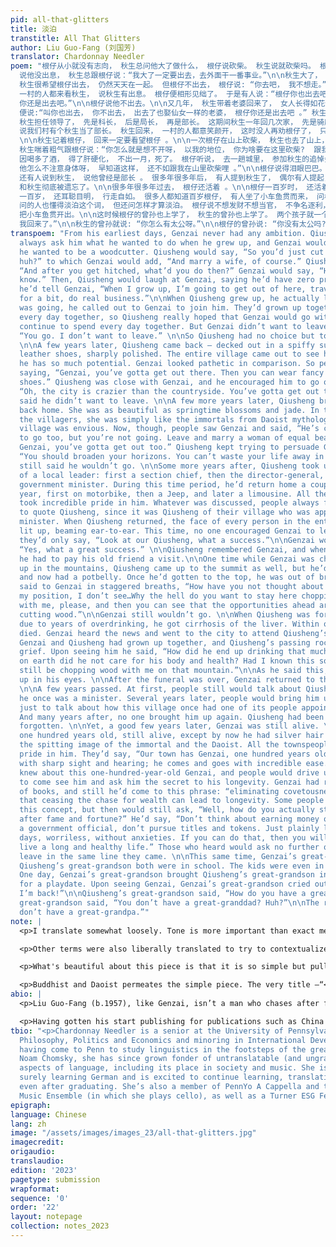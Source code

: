 ```yaml
---
pid: all-that-glitters
title: 淡泊
transtitle: All That Glitters
author: Liu Guo-Fang (刘国芳)
translator: Chardonnay Needler
poem: "根仔从小就没有志向， 秋生总问他大了做什么， 根仔说砍柴。 秋生说就砍柴吗。 根仔说还娶老婆。 秋生问娶了老婆呢， 做什么。 根仔说生儿子呀。 秋生就笑根仔，
  说他没出息， 秋生总跟根仔说：“我大了一定要出去，去外面干一番事业。”\n\n秋生大了， 真出去了。 走时， 秋生喊根仔一起去。 他们从小一起长大， 天天在一起，
  秋生很希望根仔出去， 仍然天天在一起。 但根仔不出去， 根仔说: “你去吧， 我不想走。”\n\n秋生只好一个人出去。\n\n几年后， 秋生回来了， 秋生西装毕挺皮鞋锃亮。
  一村的人都来看秋生， 说秋生有出息。 根仔便相形见绌了。 于是有人说：“根仔你也出去吧， 以后也穿西装， 穿皮鞋 。” 秋生和根仔好，  也劝他，  说; “城里怎么也比这山里好混，
  你还是出去吧。”\n\n根仔说他不出去。\n\n又几年， 秋生带着老婆回来了， 女人长得如花似玉。 在乡下人眼里， 简直仙女一样。 村里人一脸羡墓。 这时有人见了根仔，
  便说:“叫你也出去， 你不出去， 出去了也娶仙女一样的老婆， 根仔你还是出去吧 。” 秋生也劝根仔， 秋生说：“你应该开窍了， 在这山沟里要浪费你一辈子。”\n\n根仔仍说他不出去。\n\n再几年，
  秋生担任领导了， 先是科长， 后是局长， 再是部长。 这期间秋生一年回几次家， 先是骑摩托， 后是坐吉普， 再是坐轿车。 村里人都以秋生为荣， 说到什么， 总把话往秋生身上引，
  说我们村有个秋生当了部长。 秋生回来， 一村的人都意笑颜开， 这时没人再劝根仔了， 只说：“你看人家秋生， 多有出息。”\n\n根仔也说 :  “是有出息。”
  \n\n秋生记着根仔， 回来一定要看望根仔 。\n\n一次根仔在山上砍柴， 秋生也去了山上， 但秋生发福了， 大腹人便便， 等爬了上山去， 秋生气都喘不过来。
  秋生喘着粗气跟根仔说：“你怎么就是想不开呀， 以我的地位， 你为啥要在这里砍柴?  跟我走吧， 就是看机关大门也比这里砍柴强。”\n\n根仔还是不出去。\n\n秋生四十岁的时候，
  因喝多了酒， 得了肝硬化， 不出一月，死了。 根仔听说， 去一趟城里， 参加秋生的追悼会。 根仔和秋生一起长大， 秋生走了， 他十分难过， 见人就说: “他怎么喝那么多酒呢，
  他怎么不注意身体呀， 早知道这样， 还不如跟我在山里砍柴哩 。”\n\n根仔说得泪眼巴巴。\n\n开完追悼会， 根仔又回到了山里。\n\n又过了一些年 。 起先，
  还有人说到秋生， 说他曾经是部长 。 很多年很多年后， 有人提到秋生了， 偶尔有人提起， 也只说他们村里曾经有人当过部长。 又很多很多年后， 村里没人再提他了，
  和秋生彻底被遗忘了。\n\n很多年很多年过去， 根仔还活着 。\n\n根仔一百岁时， 还活着， 这时的根仔银发皓齿， 一派仙风道骨。 村里人都以根仔为荣， 说他们村有一个根仔，
  一百岁， 还耳聪目明， 行走自如。 很多人都知道百岁根仔， 有人坐了小车鱼贯而来， 问根仔长寿秘诀。 根仔读过好几年书， 说得出淡泊这个词， 他说淡泊就可以长寿。
  问的人也懂得淡泊这个词， 但还问怎样才算淡泊。 根仔说不想发财不想当官， 不争名逐利， 过平平淡淡的日子， 无忧无虑， 你们做得到， 就可以长寿。 听的人不问了，
  把小车鱼贯开出。\n\n这时候根仔的曾孙也上学了， 秋生的曾孙也上学了。 两个孩子就一个班 。 一天根仔的曾孙带秋生的曾孙到村里玩， 见了根仔， 曾孙喊道: “太公，
  我回来了。”\n\n秋生的曾孙就说: “你怎么有太公呀。”\n\n根仔的曾孙说: “你没有太公吗? ”\n\n回答 :  “我没有太公。”"
transpoem: "From his earliest days, Genzai never had any ambition. Qiusheng would
  always ask him what he wanted to do when he grew up, and Genzai would always say
  he wanted to be a woodcutter. Qiusheng would say, “So you’d just cut wood then,
  huh?” to which Genzai would add, “And marry a wife, of course.” Qiusheng would ask,
  “And after you get hitched, what’d you do then?” Genzai would say, “Have kids, ya
  know.” Then, Qiusheng would laugh at Genzai, saying he’d have zero prospects, and
  he’d tell Genzai, “When I grow up, I’m going to get out of here, travel overseas
  for a bit, do real business.”\n\nWhen Qiusheng grew up, he actually left. When he
  was going, he called out to Genzai to join him. They’d grown up together, spent
  every day together, so Qiusheng really hoped that Genzai would go with him, so they’d
  continue to spend every day together. But Genzai didn’t want to leave and said,
  “You go. I don’t want to leave.” \n\nSo Qiusheng had no choice but to go by himself.
  \n\nA few years later, Qiusheng came back — decked out in a spiffy suit and dazzling
  leather shoes, sharply polished. The entire village came out to see him, saying
  he has so much potential. Genzai looked pathetic in comparison. So people started
  saying, “Genzai, you’ve gotta get out there. Then you can wear fancy suits and leather
  shoes.” Qiusheng was close with Genzai, and he encouraged him to go out, saying,
  “Oh, the city is crazier than the countryside. You’ve gotta get out there!”\n\nGenzai
  said he didn’t want to leave. \n\nA few more years later, Qiusheng brought his wife
  back home. She was as beautiful as springtime blossoms and jade. In the eyes of
  the villagers, she was simply like the immortals from Daoist mythology. The whole
  village was envious. Now, though, people saw Genzai and said, “He’s calling to you
  to go too, but you’re not going. Leave and marry a woman of equal beauty and elegance.
  Genzai, you’ve gotta get out too.” Qiusheng kept trying to persuade Genzai, saying,
  “You should broaden your horizons. You can’t waste your life away in this valley.”\n\nGenzai
  still said he wouldn’t go. \n\nSome more years after, Qiusheng took up the office
  of a local leader: first a section chief, then the director-general, and later a
  government minister. During this time period, he’d return home a couple times per
  year, first on motorbike, then a Jeep, and later a limousine. All the townspeople
  took incredible pride in him. Whatever was discussed, people always found a way
  to quote Qiusheng, since it was Qiusheng of their village who was appointed as a
  minister. When Qiusheng returned, the face of every person in the entire village
  lit up, beaming ear-to-ear. This time, no one encouraged Genzai to leave as well,
  they’d only say, “Look at our Qiusheng, what a success.”\n\nGenzai would also say,
  “Yes, what a great success.” \n\nQiusheng remembered Genzai, and when he came back
  he had to pay his old friend a visit.\n\nOne time while Genzai was chopping wood
  up in the mountains, Qiusheng came up to the summit as well, but he’d put on weight
  and now had a potbelly. Once he’d gotten to the top, he was out of breath. Qiusheng
  said to Genzai in staggered breaths, “How have you not thought about leaving? From
  my position, I don’t see…Why the hell do you want to stay here chopping wood? Leave
  with me, please, and then you can see that the opportunities ahead are greater than
  cutting wood.”\n\nGenzai still wouldn’t go. \n\nWhen Qiusheng was forty years old,
  due to years of overdrinking, he got cirrhosis of the liver. Within one month, he
  died. Genzai heard the news and went to the city to attend Qiusheng’s memorial service.
  Genzai and Qiusheng had grown up together, and Qiusheng’s passing rocked him with
  grief. Upon seeing him he said, “How did he end up drinking that much alcohol? Why
  on earth did he not care for his body and health? Had I known this sooner, he might
  still be chopping wood with me on that mountain.”\n\nAs he said this, tears welled
  up in his eyes. \n\nAfter the funeral was over, Genzai returned to the mountains.
  \n\nA few years passed. At first, people still would talk about Qiusheng and how
  he once was a minister. Several years later, people would bring him up on occasion
  just to talk about how this village once had one of its people appointed as a minister.
  And many years after, no one brought him up again. Qiusheng had been completely
  forgotten. \n\nYet, a good few years later, Genzai was still alive. \n\nGenzai was
  one hundred years old, still alive, except by now he had silver hair and white teeth,
  the spitting image of the immortal and the Daoist. All the townspeople took incredible
  pride in him. They’d say, “Our town has Genzai, one hundred years old, and still
  with sharp sight and hearing; he comes and goes with incredible ease.” So many people
  knew about this one-hundred-year-old Genzai, and people would drive up in lines
  to come see him and ask him the secret to his longevity. Genzai had read volumes
  of books, and still he’d come to this phrase: “eliminating covetousness.” He said
  that ceasing the chase for wealth can lead to longevity. Some people understood
  this concept, but then would still ask, “Well, how do you actually stop striving
  after fame and fortune?” He’d say, “Don’t think about earning money or becoming
  a government official, don’t pursue titles and tokens. Just plainly live out your
  days, worriless, without anxieties. If you can do that, then you will be able to
  live a long and healthy life.” Those who heard would ask no further questions, just
  leave in the same line they came. \n\nThis same time, Genzai’s great-grandson and
  Qiusheng’s great-grandson both were in school. The kids were even in the same class.
  One day, Genzai’s great-grandson brought Qiusheng’s great-grandson into the village
  for a playdate. Upon seeing Genzai, Genzai’s great-grandson cried out, “Great-granddad,
  I’m back!”\n\nQiusheng’s great-grandson said, “How do you have a great-grandpa?”\n\nGenzai’s
  great-grandson said, “You don’t have a great-granddad? Huh?”\n\nThe response: “I
  don’t have a great-grandpa.”"
note: |
  <p>I translate somewhat loosely. Tone is more important than exact meaning for me, and when translating much of the dialogue, I ad-libbed quite a bit to make the conversation sound more natural. Some terms were simplified or formalized depending on flow.</p>

  <p>Other terms were also liberally translated to try to contextualize post-revolutionary China with a modern audience. For instance, Jeeps were a cultural symbol of the time period, with much propaganda featuring Mao and other government officials popularizing the invention nation-wide. It is difficult to relate the novelty of items like tailored suit ensembles, Jeeps, and personal vehicles to modern-day status symbols, so instead of using the actual translation of <span lang="zh">轿车</span> (“car”), I decided to choose a different word that would get the concept of opulence and societal importance to readers in a modern context: a limo.</p>

  <p>What's beautiful about this piece is that it is so simple but pulls on centuries of philosophy that permeate even the title. There were many references to Buddhist and Daoist thought throughout that helped cement the greater meaning of simplistic purpose against extravagant meaninglessness, but some of these may seem obscure to the average reader. The immortal in Daoist thought has many connotations, few of which sync up one-to-one with Greek and Judeo-Christian philosophy. “Immortal” (<span lang="zh">仙</span>), seen in reference to the wife being “the same as the immortals from Daoist mythology” and Genzai becoming “the spitting image of the immortal and the Daoist” doesn't and shouldn't mean one who will never die, but rather one who has attained a heightened place of spiritual and philosophical transcendence and therefore has attained a higher status even in this life.</p>

  <p>Buddhist and Daoist permeates the simple piece. The very title —“<span lang="zh">淡泊</span>”— is a reference to the phrases <span lang="zh">淡泊名利</span> and <span lang="zh">淡泊明志, 宁静致远</span>. Both of these phrases have been used since the Three Kingdoms era to refer to a cessation of personal want — through either “name” (<span lang="zh">名</span>), “money” (<span lang="zh">利</span>), or even notoriety — for the tradeoff of peace and ultimate success.</p>
abio: |
  <p>Liu Guo-Fang (b.1957), like Genzai, isn’t a man who chases after fortune. That being said, he is sometimes called “The Father of Chinese Short Stories.” A decorated and respected short story author and novelist, he was born in Jiangxi province’s Linchuan district. A recipient of the 2003 Golden Sparrow Award, Liu’s pieces frequently juxtapose ambition and anxiety, modernity and missteps.</p>

  <p>Having gotten his start publishing for publications such as China Writer and People’s Daily, Liu has since published over four million words (or well over hundred stories) in print. His pieces, including “All That Glitters,” pose a frightening question to cosmopolitan readers: Is the grass really greener on the other side?</p>
tbio: "<p>Chardonnay Needler is a senior at the University of Pennsylvania studying
  Philosophy, Politics and Economics and minoring in International Development. Originally
  having come to Penn to study linguistics in the footsteps of the great Penn alum
  Noam Chomsky, she has since grown fonder of untranslatable (and ungrammatical) pragmatic
  aspects of language, including its place in society and music. She is slowly but
  surely learning German and is excited to continue learning, translating, and erring
  even after graduating. She’s also a member of PennYo A Cappella and the Penn Chamber
  Music Ensemble (in which she plays cello), as well as a Turner ESG Fellow.</p>"
epigraph: 
language: Chinese
lang: zh
image: "/assets/images/images_23/all-that-glitters.jpg"
imagecredit: 
origaudio: 
translaudio: 
edition: '2023'
pagetype: submission
wrapformat: 
sequence: '0'
order: '22'
layout: notepage
collection: notes_2023
---
```

